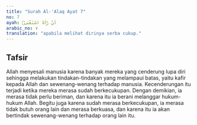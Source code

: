 ```yaml
---
title: "Surah Al-'Alaq Ayat 7"
no: 7
ayah: اَنْ رَّاٰهُ اسْتَغْنٰىۗ
arabic_no: ٧
translation: "apabila melihat dirinya serba cukup."
---
```


## Tafsir

Allah menyesali manusia karena banyak mereka yang cenderung lupa diri sehingga melakukan tindakan-tindakan yang melampaui batas, yaitu kafir kepada Allah dan sewenang-wenang terhadap manusia. Kecenderungan itu terjadi ketika mereka merasa sudah berkecukupan. Dengan demikian, ia merasa tidak perlu beriman, dan karena itu ia berani melanggar hukum-hukum Allah. Begitu juga karena sudah merasa berkecukupan, ia merasa tidak butuh orang lain dan merasa berkuasa, dan karena itu ia akan bertindak sewenang-wenang terhadap orang lain itu.